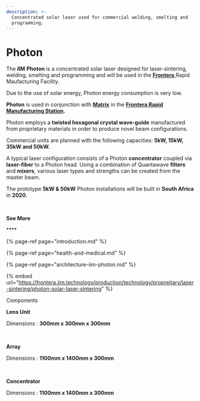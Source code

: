 ```yaml
---
description: >-
  Concentrated solar laser used for commercial welding, smelting and
  programming.
---
```


# Photon

The **IIM** **Photon** is a concentrated solar laser designed for laser-sintering, welding, smelting and programming and will be used in the [**Frontera** ](https://frontera.iim.technology/projects/manufacturing/leoxmf) Rapid Maufacturing Facility.

Due to the use of solar energy, Photon energy consumption is very low.

**Photon** is used in conjunction with [**Matrix**](../../manufacturing/matrix.md) in the [**Frontera Rapid Manufacturing Station**](https://frontera.iim.technology)**.**

Photon employs a **twisted hexagonal crystal wave-guide** manufactured from proprietary materials in order to produce novel beam configurations.

Commercial units are planned with the following capacities: **5kW, 15kW, 35kW and 50kW.**

A typical laser configuration consists of a Photon **concentrator** coupled via **laser-fiber** to a Photon head. Using a combination of Quantawave **filters** and **mixers**, various laser types and strengths can be created from the master beam.

The prototype **5kW & 50kW** Photon installations will be built in **South Africa** in **2020.**

​

**See More**

\*\*\*\*

{% page-ref page="introduction.md" %}

{% page-ref page="health-and-medical.md" %}

{% page-ref page="architecture-iim-photon.md" %}

{% embed url="https://frontera.iim.technology/production/technology/propreitary/laser-sintering/photon-solar-laser-sintering" %}









Components

**Lens Unit**

Dimensions : **300mm x 300mm x 300mm**

**​**

**Array**

Dimensions : **1100mm x 1400mm x 300mm**

**​**

**Concentrator**

Dimensions : **1100mm x 1400mm x 300mm**

